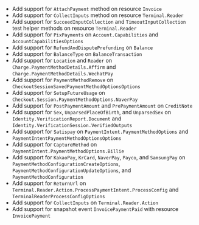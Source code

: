 * Add support for `AttachPayment` method on resource `Invoice`
* Add support for `CollectInputs` method on resource `Terminal.Reader`
* Add support for `SucceedInputCollection` and `TimeoutInputCollection` test helper methods on resource `Terminal.Reader`
* Add support for `PixPayments` on `Account.Capabilities` and `AccountCapabilitiesOptions`
* Add support for `RefundAndDisputePrefunding` on `Balance`
* Add support for `BalanceType` on `BalanceTransaction`
* Add support for `Location` and `Reader` on `Charge.PaymentMethodDetails.Affirm` and `Charge.PaymentMethodDetails.WechatPay`
* Add support for `PaymentMethodRemove` on `CheckoutSessionSavedPaymentMethodOptionsOptions`
* Add support for `SetupFutureUsage` on `Checkout.Session.PaymentMethodOptions.NaverPay`
* Add support for `PostPaymentAmount` and `PrePaymentAmount` on `CreditNote`
* Add support for `Sex`, `UnparsedPlaceOfBirth`, and `UnparsedSex` on `Identity.VerificationReport.Document` and `Identity.VerificationSession.VerifiedOutputs`
* Add support for `Satispay` on `PaymentIntent.PaymentMethodOptions` and `PaymentIntentPaymentMethodOptionsOptions`
* Add support for `CaptureMethod` on `PaymentIntent.PaymentMethodOptions.Billie`
* Add support for `KakaoPay`, `KrCard`, `NaverPay`, `Payco`, and `SamsungPay` on `PaymentMethodConfigurationCreateOptions`, `PaymentMethodConfigurationUpdateOptions`, and `PaymentMethodConfiguration`
* Add support for `ReturnUrl` on `Terminal.Reader.Action.ProcessPaymentIntent.ProcessConfig` and `TerminalReaderProcessConfigOptions`
* Add support for `CollectInputs` on `Terminal.Reader.Action`
* Add support for snapshot event `InvoicePaymentPaid` with resource `InvoicePayment`